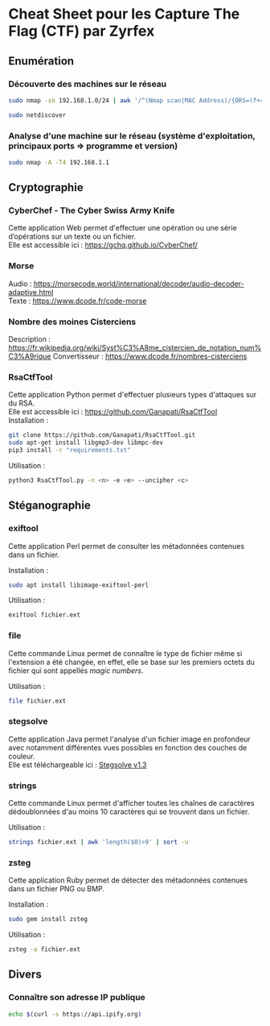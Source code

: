 # Cheat Sheet pour les Capture The Flag (CTF) par Zyrfex

## Enumération

### Découverte des machines sur le réseau
```bash
sudo nmap -sn 192.168.1.0/24 | awk '/^(Nmap scan|MAC Address)/{ORS=(f+=sub(/^.*(for|:..) /,""))%2?OFS:RS; print}END{printf "<<= Mon IP\n"}'
```
```bash
sudo netdiscover
```

### Analyse d'une machine sur le réseau (système d'exploitation, principaux ports => programme et version)
```bash
sudo nmap -A -T4 192.168.1.1
```

## Cryptographie

### CyberChef - The Cyber Swiss Army Knife
Cette application Web permet d'effectuer une opération ou une série d’opérations sur un texte ou un fichier.  
Elle est accessible ici : https://gchq.github.io/CyberChef/

### Morse
Audio : https://morsecode.world/international/decoder/audio-decoder-adaptive.html  
Texte : https://www.dcode.fr/code-morse

### Nombre des moines Cisterciens
Description : https://fr.wikipedia.org/wiki/Syst%C3%A8me_cistercien_de_notation_num%C3%A9rique
Convertisseur : https://www.dcode.fr/nombres-cisterciens

### RsaCtfTool
Cette application Python permet d'effectuer plusieurs types d'attaques sur du RSA.  
Elle est accessible ici : https://github.com/Ganapati/RsaCtfTool  
Installation :
```bash
git clone https://github.com/Ganapati/RsaCtfTool.git
sudo apt-get install libgmp3-dev libmpc-dev
pip3 install -r "requirements.txt"
```
Utilisation :
```bash
python3 RsaCtfTool.py -n <n> -e <e> --uncipher <c>
```

## Stéganographie

### exiftool
Cette application Perl permet de consulter les métadonnées contenues dans un fichier.  
  
Installation :
```bash
sudo apt install libimage-exiftool-perl
```
Utilisation :
```bash
exiftool fichier.ext
```

### file
Cette commande Linux permet de connaître le type de fichier même si l'extension a été changée, en effet, elle se base sur les premiers octets du fichier qui sont appellés _magic numbers_.  
  
Utilisation :
```bash
file fichier.ext
```

### stegsolve
Cette application Java permet l'analyse d'un fichier image en profondeur avec notamment différentes vues possibles en fonction des couches de couleur.  
Elle est téléchargeable ici : [Stegsolve v1.3](https://github.com/Zyrfex/CheatSheet/raw/main/Outils/Stegsolve%20v1.3.jar)

### strings
Cette commande Linux permet d'afficher toutes les chaînes de caractères dédoublonnées d'au moins 10 caractères qui se trouvent dans un fichier.  
  
Utilisation :
```bash
strings fichier.ext | awk 'length($0)>9' | sort -u
```

### zsteg
Cette application Ruby permet de détecter des métadonnées contenues dans un fichier PNG ou BMP.  
  
Installation :
```bash
sudo gem install zsteg
```
Utilisation :
```bash
zsteg -a fichier.ext
```

## Divers

### Connaître son adresse IP publique
```bash
echo $(curl -s https://api.ipify.org)
```
